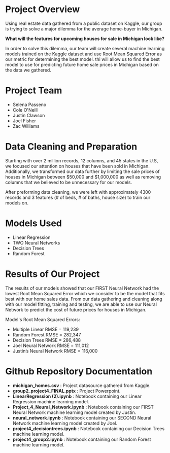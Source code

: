 # Project Overview

Using real estate data gathered from a public dataset on Kaggle, our group is trying to solve a major dilemma for the average home-buyer in Michigan. 

**What will the features for upcoming houses for sale in Michigan look like?**

In order to solve this dilemma, our team will create several machine learning models trained on the Kaggle dataset and use Root Mean Squared Error as our metric for determining the best model. thi will allow us to find the best model to use for predicting future home sale prices in Michigan based on the data we gathered.

# Project Team

- Selena Passeno
- Cole O'Neill
- Justin Clawson
- Joel Fisher
- Zac Williams

# Data Cleaning and Preparation

Starting with over 2 million records, 12 columns, and 45 states in the U.S, we focused our attention on houses that have been sold in Michigan. Additionally, we transformed our data further by limiting the sale prices of houses in Michigan between $50,000 and $1,000,000 as well as removing columns that we believed to be unnecessary for our models. 

After preforming data cleaning, we were left with approximately 4300 records and 3 features (# of beds, # of baths, house size) to train our models on. 

# Models Used

- Linear Regression
- TWO Neural Networks
- Decision Trees
- Random Forest

# Results of Our Project

The results of our models showed that our FIRST Neural Network had the lowest Root Mean Squared Error which we consider to be the model that fits best with our home sales data. From our data gathering and cleaning along with our model fitting, training and testing, we are able to use our Neural Network to predict the cost of future prices for houses in Michigan.

Model's Root Mean Squared Errors:
- Multiple Linear RMSE = 119,239
- Random Forest RMSE = 282,347
- Decision Trees RMSE = 286,488
- Joel Neural Network RMSE = 111,012
- Justin’s Neural Network RMSE = 116,000

# Github Repository Documentation

- **michigan_homes.csv** : Project datasource gathered from Kaggle.
- **group2_project4_FINAL.pptx** : Project Powerpoint.
- **LinearRegression (2).ipynb** : Notebook containing our Linear Regression machine learning model.
- **Project_4_Neural_Network.ipynb** : Notebook containing our FIRST Neural Network machine learning model created by Justin.
- **neural_network.ipynb** : Notebook containing our SECOND Neural Network machine learning model created by Joel.
- **project4_decisiontrees.ipynb** : Notebook containing our Decision Trees machine learning model.
- **project4_group2.ipynb** : Notebook containing our Random Forest machine learning model.





